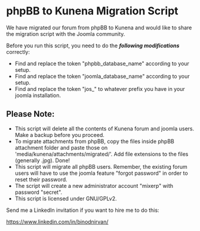 # phpBB to Kunena Migration Script

We have migrated our forum from phpBB to Kunena and would like to share the migration script with the Joomla community.

Before you run this script, you need to do the ***following modifications*** correctly:

* Find and replace the token "phpbb_database_name" according to your setup.
* Find and replace the token "joomla_database_name"  according to your setup.
* Find and replace the token "jos_" to whatever prefix you have in your joomla installation.
 
## Please Note:
* This script will delete all the contents of Kunena forum and joomla users. Make a backup before you proceed.
* To migrate attachments from phpBB, copy the files inside phpBB attachment folder and paste those on 'media/kunena/attachments/migrated/'. Add file extensions to the files (generally .jpg). Done!
* This script will migrate all phpBB users. Remember, the existing forum users will have to use the joomla feature "forgot password" in order to reset their password.
* The script will create a new administrator account "mixerp" with password "secret".
* This script is licensed under GNU/GPLv2.

Send me a LinkedIn invitation if you want to hire me to do this:

https://www.linkedin.com/in/binodnirvan/

